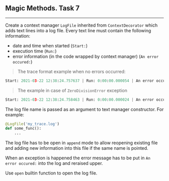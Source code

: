 ## Magic Methods. Task 7
***
Create a context manager `LogFile` inherited from `ContextDecorator` 
which adds text lines into a log file.
Every text line must contain the following information:
- date and time when started (`Start:`)
- execution time (`Run:`)
- error information (in the code wrapped by context manager) (`An error occured:`)
>The trace format example when no errors occurred:
```python
Start: 2021-03-22 12:38:24.757637 | Run: 0:00:00.000054 | An error occurred: None
```
> The example in case of `ZeroDivisionError` exception
```python
Start: 2021-03-22 12:38:24.758463 | Run: 0:00:00.000024 | An error occurred: division by zero
```

The log file name is passed as an argument to text manager constructor.
For example:
```python
@LogFile('my_trace.log')
def some_func():
    ...
```
The log file has to be open in `append` mode to allow reopening existing file and adding 
new information into this file if the same name is pointed.

When an exception is happened the error message has to be put in `An error occured:` into the log and reraised upper.

Use `open` builtin function to open the log file.

